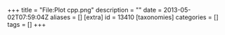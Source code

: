 +++
title = "File:Plot cpp.png"
description = ""
date = 2013-05-02T07:59:04Z
aliases = []
[extra]
id = 13410
[taxonomies]
categories = []
tags = []
+++


